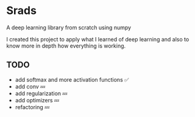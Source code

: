 # Srads
A deep learning library from scratch using numpy

I created this project to apply what I learned of deep learning and also to know more in depth how everything is working.

## TODO

- add softmax and more activation functions ✅
- add conv 💤
- add regularization 💤
- add optimizers  💤
- refactoring 💤
